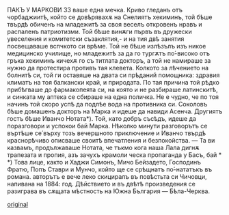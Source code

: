 ﻿ПАКЪ У МАРКОВИ
33
ваше една мечка. Криво гледанъ отъ чорбаджиитѣ, който се довѣрявахѫ на Снелиятъ хекиминъ, той бѣше твърдѣ обиченъ на младежитѣ за своя веселъ откровенъ нравъ и распаленъ патриотизми. Той бѣше винѫги първъ въ дружески увеселения и комитетски съзаклятия,- и на тия двѣ занятия посвещаваше вспчкото си врѣме. Той не бѣше излѣзълъ изъ никое медицинско училище, но младежитѣ за да го тургѫтъ по́-високо отъ гръка хекиминъ кичехѫ го съ титлата докторъ, а той не намираше за нужно да протестира противъ тая клевета. Колкото за лѣчението на болнитѣ си, той ги оставяше на двата си прѣданий помощника: здравия климатъ на тоя балкански край, и природата. По тая причина той рѣдко прибѣгваше до фармакопеята си, на която и не разбираше латинскитѣ, и синката му аптека се сбираше на една поличка. Не е чудно, че по тоя начинъ той скоро успѣ да подлѣе вода на противника си.
Соколовъ бѣше домашенъ докторъ на Марка и идеше да навиди Асенча.
Другиятъ гостъ бѣше Иванчо Нотата*). Той, като добръ съсѣдъ, идеше да поразговори и успокои бай Марка. Нѣколко минути разговорътъ се въртѣше се́ върху тозъ вечершното приключение и Иванчо твърдѣ краснорѣчиво описваше своитѣ впечатления и безпокойства.
— Та ви казвамъ, продължаваше Нотата, че тъкмо кога наша Лала дигнѫ трапезата и пропия, азъ зачухъ крамоли ческа пропаганда у Басъ, бай *
*) Това лице, както и Хаджи Симонъ, Мичо Бейзадето, Господинъ Фратю, Попъ Ставри и Мунчо, който ще се срѣщнатъ по́-нататъкъ въ романа. авторътъ е вече леко скициралъ въ повѣстьта си Чичовци, напивана на 1884: год. Дѣйствието и въ двѣтѣ произведения се разиграва въ сѫщата мѣстность на Южна България — Бѣла-Черква.

[original](images/044.jpg)